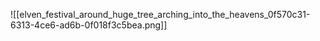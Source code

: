 ![[elven_festival_around_huge_tree_arching_into_the_heavens_0f570c31-6313-4ce6-ad6b-0f018f3c5bea.png]]


